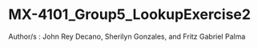 # MX-4101_Group5_LookupExercise2
Author/s : John Rey Decano, Sherilyn Gonzales, and Fritz Gabriel Palma
